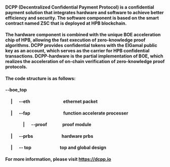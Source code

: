 #### DCPP (Decentralized Confidential Payment Protocol) is a confidential payment solution that integrates hardware and software to achieve better efficiency and security. The software component is based on the smart contract named ZSC that is deployed at HPB blockchain. 

#### The hardware component is combined with the unique BOE acceleration chip of HPB, allowing the fast execution of zero-knowledge proof algorithms. DCPP provides confidential tokens with the ElGamal public key as an account, which serves as the carrier for HPB confidential transactions. DCPP-hardware is the partial implementation of BOE, which realizes the acceleration of on-chain verification of zero-knowledge proof protocols.

#### The code structure is as follows:


#### --boe_top                           
#### &emsp; | &emsp; --eth  &emsp;&emsp;&emsp;&emsp;&emsp;&emsp;&emsp;            ethernet packet 
#### &emsp; | &emsp; --fap  &emsp;&emsp;&emsp;&emsp;&emsp;&emsp;&emsp;            function accelerate processer
#### &emsp;&emsp;&emsp;&emsp;| &emsp; --proof &emsp;&emsp;&emsp;  proof module
#### &emsp; | &emsp; --prbs  &emsp;&emsp;&emsp;&emsp;&emsp;&emsp; hardware prbs
#### &emsp; | &emsp; --  top   &emsp;&emsp;&emsp;&emsp;&emsp;&emsp; top and global design

#### For more information, please visit https://dcpp.io
